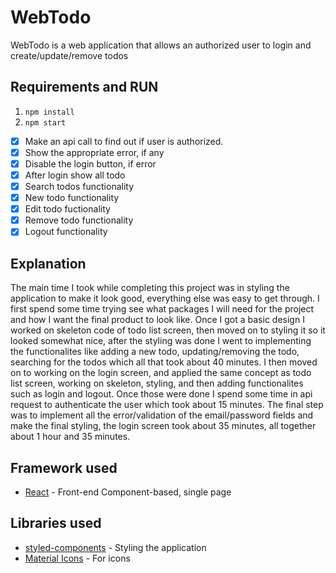 # WebTodo

WebTodo is a web application that allows an authorized user to login and create/update/remove todos

## Requirements and RUN
1. `npm install`
2. `npm start`

- [x] Make an api call to find out if user is authorized.
- [x] Show the appropriate error, if any
- [x] Disable the login button, if error
- [x] After login show all todo
- [x] Search todos functionality
- [x] New todo functionality
- [x] Edit todo fuctionality
- [x] Remove todo functionality
- [x] Logout functionality

## Explanation
The main time I took while completing this project was in styling the application to make it look good, everything else was easy to get through. I first spend some time trying see what packages I will need for the project and how I want the final product to look like. Once I got a basic design I worked on skeleton code of todo list screen, then moved on to styling it so it looked somewhat nice, after the styling was done I went to implementing the functionalites like adding a new todo, updating/removing the todo, searching for the todos which all that took about 40 minutes. I then moved on to working on the login screen, and applied the same concept as todo list screen, working on skeleton, styling, and then adding functionalites such as login and logout. Once those were done I spend some time in api request to authenticate the user which took about 15 minutes. The final step was to implement all the error/validation of the email/password fields and make the final styling, the login screen took about 35 minutes, all together about 1 hour and 35 minutes.

## Framework used
- [React](https://reactjs.org) - Front-end Component-based, single page

## Libraries used
- [styled-components](https://styled-components.com/) - Styling the application
- [Material Icons](https://material-ui.com/components/material-icons/) - For icons


